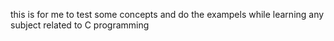 this is for me to test some concepts and do the exampels while learning any subject related to C programming
